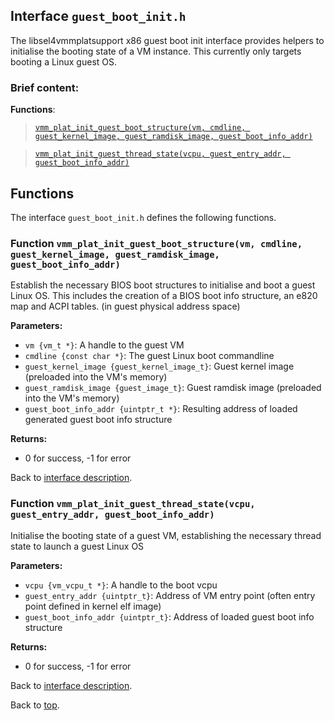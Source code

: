 <!--
     Copyright 2020, Data61
     Commonwealth Scientific and Industrial Research Organisation (CSIRO)
     ABN 41 687 119 230.

     This software may be distributed and modified according to the terms of
     the BSD 2-Clause license. Note that NO WARRANTY is provided.
     See "LICENSE_BSD2.txt" for details.

     @TAG(DATA61_BSD)
-->

## Interface `guest_boot_init.h`

The libsel4vmmplatsupport x86 guest boot init interface provides helpers to initialise the booting state of
a VM instance. This currently only targets booting a Linux guest OS.

### Brief content:

**Functions**:

> [`vmm_plat_init_guest_boot_structure(vm, cmdline, guest_kernel_image, guest_ramdisk_image, guest_boot_info_addr)`](#function-vmm_plat_init_guest_boot_structurevm-cmdline-guest_kernel_image-guest_ramdisk_image-guest_boot_info_addr)

> [`vmm_plat_init_guest_thread_state(vcpu, guest_entry_addr, guest_boot_info_addr)`](#function-vmm_plat_init_guest_thread_statevcpu-guest_entry_addr-guest_boot_info_addr)


## Functions

The interface `guest_boot_init.h` defines the following functions.

### Function `vmm_plat_init_guest_boot_structure(vm, cmdline, guest_kernel_image, guest_ramdisk_image, guest_boot_info_addr)`

Establish the necessary BIOS boot structures to initialise and boot a guest Linux OS. This includes the creation of a BIOS
boot info structure, an e820 map and ACPI tables.
(in guest physical address space)

**Parameters:**

- `vm {vm_t *}`: A handle to the guest VM
- `cmdline {const char *}`: The guest Linux boot commandline
- `guest_kernel_image {guest_kernel_image_t}`: Guest kernel image (preloaded into the VM's memory)
- `guest_ramdisk_image {guest_image_t}`: Guest ramdisk image (preloaded into the VM's memory)
- `guest_boot_info_addr {uintptr_t *}`: Resulting address of loaded generated guest boot info structure

**Returns:**

- 0 for success, -1 for error

Back to [interface description](#module-guest_boot_inith).

### Function `vmm_plat_init_guest_thread_state(vcpu, guest_entry_addr, guest_boot_info_addr)`

Initialise the booting state of a guest VM, establishing the necessary thread state to launch a guest Linux OS

**Parameters:**

- `vcpu {vm_vcpu_t *}`: A handle to the boot vcpu
- `guest_entry_addr {uintptr_t}`: Address of VM entry point (often entry point defined in kernel elf image)
- `guest_boot_info_addr {uintptr_t}`: Address of loaded guest boot info structure

**Returns:**

- 0 for success, -1 for error

Back to [interface description](#module-guest_boot_inith).


Back to [top](#).

